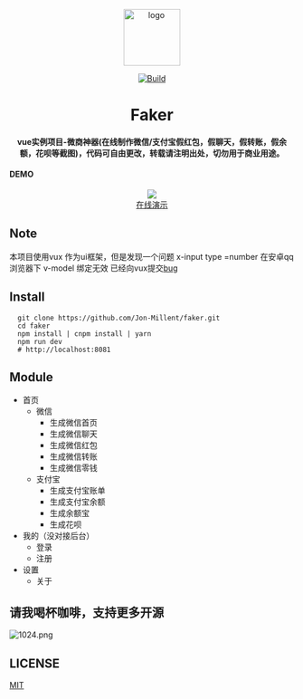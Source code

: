 <p align="center">
  <img alt="logo" src="https://vuejs.org/images/logo.png" width="100" max-width="100%">
</p>

<p align="center">
  <a href="https://travis-ci.org/Jon-Millent/faker" title="Build">
    <img src="https://travis-ci.org/Jon-Millent/faker.svg?branch=master" alt="Build">
  </a>
</p>

<h1 align="center">
Faker
</h1>

<h4 align="center">
vue实例项目-微商神器(在线制作微信/支付宝假红包，假聊天，假转账，假余额，花呗等截图)，代码可自由更改，转载请注明出处，切勿用于商业用途。
</h4>



#### DEMO
<div align="center">
  <img src="https://qr.api.cli.im/qr?data=http%253A%252F%252Fshow.thisummer.com%252Fhongbao&level=H&transparent=false&bgcolor=%23ffffff&forecolor=%23000000&blockpixel=12&marginblock=1&logourl=&size=280&kid=cliim&key=dfd6e8c41af9fd51ae94e79a36319172">

</div>
<div align="center">
  <a href="http://show.thisummer.com/hongbao">在线演示</a>
</div>  

## Note
本项目使用vux 作为ui框架，但是发现一个问题 x-input type =number 在安卓qq浏览器下 v-model 绑定无效 已经向vux提交<a href="https://github.com/airyland/vux/issues/2960">bug</a>

## Install
```
  git clone https://github.com/Jon-Millent/faker.git
  cd faker
  npm install | cnpm install | yarn
  npm run dev
  # http://localhost:8081
```
## Module
* 首页
  * 微信
    * 生成微信首页
    * 生成微信聊天
    * 生成微信红包
    * 生成微信转账
    * 生成微信零钱
  * 支付宝
    * 生成支付宝账单
    * 生成支付宝余额
    * 生成余额宝
    * 生成花呗
* 我的（没对接后台）
  * 登录
  * 注册
* 设置
  * 关于
  

## 请我喝杯咖啡，支持更多开源
![1024.png](https://i.loli.net/2018/07/25/5b57cb91a44a1.png)  

## LICENSE
<a href="http://opensource.org/licenses/MIT">MIT</a>
